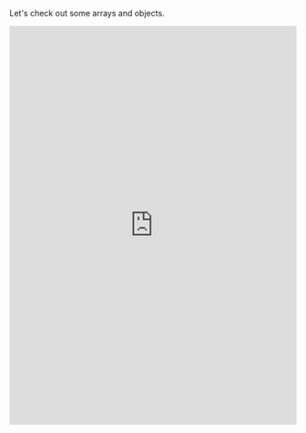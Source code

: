 Let's check out some arrays and objects.

<p><iframe title="JS arrays and objects" src="https://scrimba.com/c/cNWkJTm.embed" marginwidth="0" marginheight="0" width="100%" height="700" frameborder="0" scrolling="no"></iframe></p>